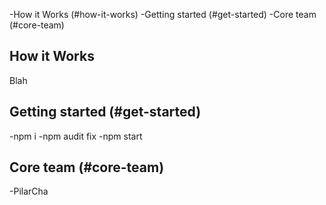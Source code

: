 -How it Works (#how-it-works)
-Getting started (#get-started)
-Core team (#core-team)

## How it Works
Blah

## Getting started (#get-started)
-npm i
-npm audit fix
-npm start

## Core team (#core-team)
-PilarCha
